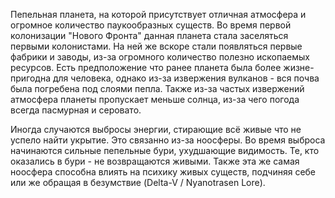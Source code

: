 Пепельная планета, на которой присутствует отличная атмосфера и огромное количество паукообразных существ. Во время первой колонизации "Нового Фронта" данная планета стала заселяться первыми колонистами. На ней же вскоре стали появляться первые фабрики и заводы, из-за огромного количество полезно ископаемых ресурсов. Есть предположение что ранее планета была более жизне-пригодна для человека, однако из-за извержения вулканов - вся почва была погребена под слоями пепла. Также из-за частых извержений атмосфера планеты пропускает меньше солнца, из-за чего погода всегда пасмурная и серовато.

Иногда случаются выбросы энергии, стирающие всё живые что не успело найти укрытие. Это связанно из-за ноосферы. 
Во время выброса начинаются сильные пепельные бури, ухудшающие видимость. Те, кто оказались в бури - не возвращаются живыми.
Также эта же самая ноосфера способна влиять на психику живых существ, подчиняя себе или же обращая в безумствие (Delta-V / Nyanotrasen Lore).